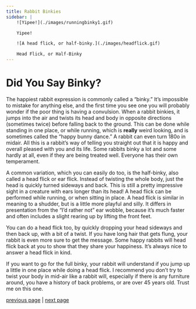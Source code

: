 ```yaml
---
title: Rabbit Binkies
sidebar: |
    ![Yipee!](./images/runningbinky1.gif)

    Yipee!

    ![A head flick, or half-binky.](./images/headflick.gif)

    Head Flick, or Half-Binky
---
```


# Did You Say Binky?

The happiest rabbit expression is commonly called a “binky.” It’s impossible to mistake for anything else, and the first time you see one you will probably wonder if the poor thing is having a convulsion. When a rabbit binkies, it jumps into the air and twists its head and body in opposite directions (sometimes twice) before falling back to the ground. This can be done while standing in one place, or while running, which is **really** weird looking, and is sometimes called the “happy bunny dance.” A rabbit can even turn 180o in midair. All this is a rabbit’s way of telling you straight out that it is happy and overall pleased with you and its life. Some rabbits binky a lot and some hardly at all, even if they are being treated well. Everyone has their own temperament.

A common variation, which you can easily do too, is the half-binky, also called a head flick or ear flick. Instead of twisting the whole body, just the head is quickly turned sideways and back. This is still a pretty impressive sight in a creature with ears longer than its head! A head flick can be performed while running, or when sitting in place. A head flick is similar in meaning to a shudder, but is a little more playful and silly. It differs in presentation from the “I’d rather not” ear wobble, because it’s much faster and often includes a slight rearing up by lifting the front feet.

You can do a head flick too, by quickly dropping your head sideways and then back up, with a bit of a twist. If you have long hair that gets flung, your rabbit is even more sure to get the message. Some happy rabbits will head flick back at you to show that they share your happiness. It’s always nice to answer a head flick in kind.

If you want to go for the full binky, your rabbit will understand if you jump up a little in one place while doing a head flick. I recommend you don’t try to twist your body in mid-air like a rabbit will, especially if there is any furniture around, you have a history of back problems, or are over 45 years old. Trust me on this one.

[previous page](./shiver-me-timbers.md "Shiver Me Timbers!") \| [next page](./in-the-interest-of-interspecies-and-intraspecies-relations.md "In the Interest of Interspecies and Intraspecies Relations")
